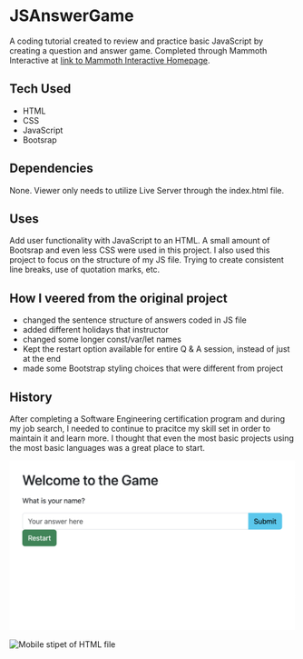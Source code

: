 # JSAnswerGame

A coding tutorial created to review and practice basic JavaScript by creating a question and answer game. Completed through Mammoth Interactive at [link to Mammoth Interactive Homepage](https://training.mammothinteractive.com/courses).

## Tech Used
- HTML
- CSS
- JavaScript
- Bootsrap

## Dependencies
None. Viewer only needs to utilize Live Server through the index.html file.

## Uses
Add user functionality with JavaScript to an HTML. A small amount of Bootsrap and even less CSS were used in this project. I also used this project to focus on the structure of my JS file. Trying to create consistent line breaks, use of quotation marks, etc.

## How I veered from the original project
- changed the sentence structure of answers coded in JS file
- added different holidays that instructor
- changed some longer const/var/let names
- Kept the restart option available for entire Q & A session, instead of just at the end
- made some Bootstrap styling choices that were different from project

## History
After completing a Software Engineering certification program and during my job search, I needed to continue to pracitce my skill set in order to maintain it and learn more. I thought that even the most basic projects using the most basic languages was a great place to start.

![Desktop stipet of HTML file](assests/images/JSGame1.png)

![Mobile stipet of HTML file](assests/images/JSGame2png)
